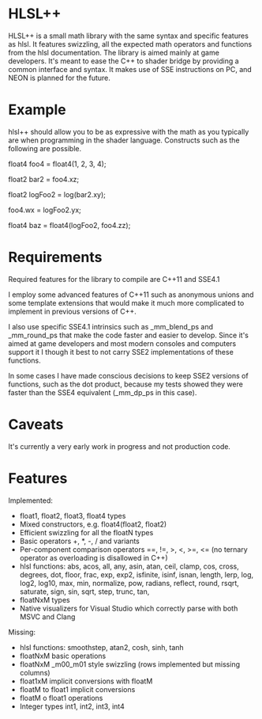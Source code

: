 # HLSL++

HLSL++ is a small math library with the same syntax and specific features as hlsl. It features swizzling, all the expected math operators and functions from the hlsl documentation. The library is aimed mainly at game developers. It's meant to ease the C++ to shader bridge by providing a common interface and syntax. It makes use of SSE instructions on PC, and NEON is planned for the future.

# Example

hlsl++ should allow you to be as expressive with the math as you typically are when programming in the shader language. Constructs such as the following are possible.

float4 foo4 = float4(1, 2, 3, 4);

float2 bar2 = foo4.xz;

float2 logFoo2 = log(bar2.xy);

foo4.wx = logFoo2.yx;

float4 baz = float4(logFoo2, foo4.zz);

# Requirements

Required features for the library to compile are C++11 and SSE4.1

I employ some advanced features of C++11 such as anonymous unions and some template extensions that would make it much more complicated to implement in previous versions of C++.

I also use specific SSE4.1 intrinsics such as _mm_blend_ps and _mm_round_ps that make the code faster and easier to develop. Since it's aimed at game developers and most modern consoles and computers support it I though it best to not carry SSE2 implementations of these functions.

In some cases I have made conscious decisions to keep SSE2 versions of functions, such as the dot product, because my tests showed they were faster than the SSE4 equivalent (_mm_dp_ps in this case).

# Caveats

It's currently a very early work in progress and not production code.

# Features

Implemented:

* float1, float2, float3, float4 types
* Mixed constructors, e.g. float4(float2, float2)
* Efficient swizzling for all the floatN types
* Basic operators +, *, -, / and variants
* Per-component comparison operators ==, !=, >, <, >=, <= (no ternary operator as overloading is disallowed in C++)
* hlsl functions: abs, acos, all, any, asin, atan, ceil, clamp, cos, cross, degrees, dot, floor, frac, exp, exp2, isfinite, isinf, isnan, length, lerp, log, log2, log10, max, min, normalize, pow, radians, reflect, round, rsqrt, saturate, sign, sin, sqrt, step, trunc, tan,
* floatNxM types
* Native visualizers for Visual Studio which correctly parse with both MSVC and Clang


Missing:

* hlsl functions: smoothstep, atan2, cosh, sinh, tanh
* floatNxM basic operations
* floatNxM _m00_m01 style swizzling (rows implemented but missing columns)
* float1xM implicit conversions with floatM
* floatM to float1 implicit conversions
* floatM o float1 operations
* Integer types int1, int2, int3, int4